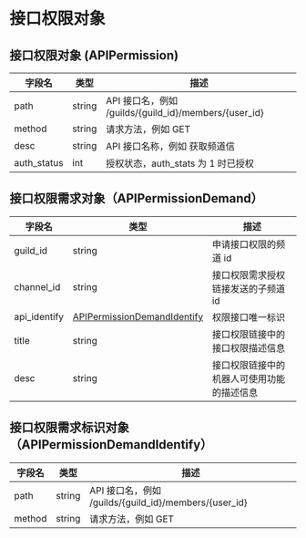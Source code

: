 # 接口权限对象

## 接口权限对象 (APIPermission)

| 字段名            | 类型     | 描述                                             |
| -------------- | -----  | ----------------------------------             |
| path           | string | API 接口名，例如 /guilds/{guild_id}/members/{user_id} |
| method         | string | 请求方法，例如 GET                                    |
| desc           | string | API 接口名称，例如 获取频道信                           |
| auth_status    | int | 授权状态，auth_stats 为 1 时已授权                     |

## 接口权限需求对象（APIPermissionDemand）

| 字段名            | 类型     | 描述                                             |
| -------------- | -----  | ----------------------------------             |
| guild_id           | string | 申请接口权限的频道 id |
| channel_id         | string | 接口权限需求授权链接发送的子频道 id                                    |
| api_identify       |[APIPermissionDemandIdentify](#APIPermissionDemandIdentify)  | 权限接口唯一标识                                    |
| title              | string | 接口权限链接中的接口权限描述信息                                 |
| desc               | string | 接口权限链接中的机器人可使用功能的描述信息                 |

## 接口权限需求标识对象（APIPermissionDemandIdentify）

| 字段名            | 类型     | 描述                                             |
| -------------- | -----  | ----------------------------------             |
| path           | string | API 接口名，例如 /guilds/{guild_id}/members/{user_id} |
| method         | string | 请求方法，例如 GET                                    |
